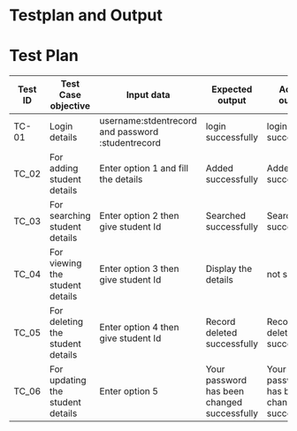 # Testplan and Output

# Test Plan
|Test ID   |Test Case objective  |Input data   |Expected output   |Actual  output|
|----------|---------------------|-------------|------------------|---------------|
|TC-01     |Login details        |username:stdentrecord  and password :studentrecord|login successfully|login successfully|
|TC_02   |For adding student details|Enter option 1 and fill the details|Added successfully|Added successfully|
|TC_03   |For searching student details|Enter option 2 then give student Id  |Searched successfully|Searched successfully|
|TC_04|For viewing the student details |Enter option 3 then give student Id |Display the details|not showing|
|TC_05|For deleting the student details|Enter option 4 then give student Id |Record deleted successfully|Record deleted successfully|
|TC_06|For updating the student details|Enter option 5|Your password has been changed successfully|Your password has been changed successfully|
